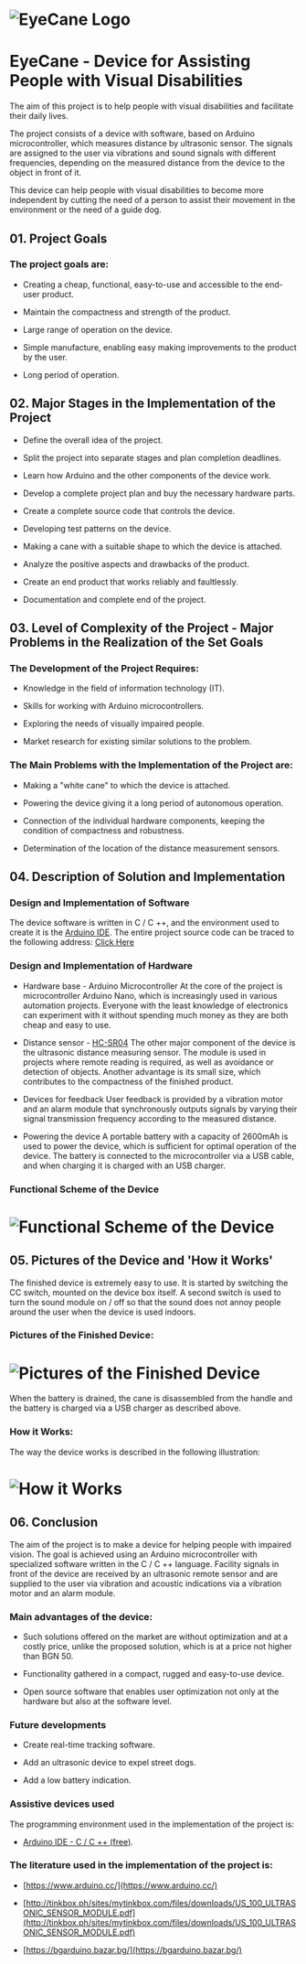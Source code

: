 # ![EyeCane Logo](http://i.imgur.com/oUWxyKO.png) 
# EyeCane - Device for Assisting People with Visual Disabilities

The aim of this project is to help people with visual disabilities and facilitate their daily lives.
 
The project consists of a device with software, based on Arduino microcontroller, which measures distance by ultrasonic sensor. 
The signals are assigned to the user via vibrations and sound signals with different frequencies, depending on the measured distance from the device to the object in front of it.

This device can help people with visual disabilities to become more independent by cutting the need of a person to assist their movement in the environment or the need of a guide dog.	

## 01. Project Goals

### The project goals are:
+ Creating a cheap, functional, easy-to-use and accessible to the end-user product.

+ Maintain the compactness and strength of the product.

+ Large range of operation on the device.

+ Simple manufacture, enabling easy making improvements to the product by the user.

+ Long period of operation.

## 02. Major Stages in the Implementation of the Project

+ Define the overall idea of the project.

+ Split the project into separate stages and plan completion deadlines.

+ Learn how Arduino and the other components of the device work.

+ Develop a complete project plan and buy the necessary hardware parts.

+ Create a complete source code that controls the device.

+ Developing test patterns on the device.

+ Making a cane with a suitable shape to which the device is attached.

+ Analyze the positive aspects and drawbacks of the product.

+ Create an end product that works reliably and faultlessly.

+ Documentation and complete end of the project.

## 03. Level of Complexity of the Project - Major Problems in the Realization of the Set Goals
### The Development of the Project Requires:

+ Knowledge in the field of information technology (IT).

+ Skills for working with Arduino microcontrollers.

+ Exploring the needs of visually impaired people.

+ Market research for existing similar solutions to the problem.

### The Main Problems with the Implementation of the Project are:

+ Making a "white cane" to which the device is attached.

+ Powering the device giving it a long period of autonomous operation.

+ Connection of the individual hardware components, keeping the condition of compactness and robustness.

+ Determination of the location of the distance measurement sensors.

## 04. Description of Solution and Implementation
### Design and Implementation of Software
The device software is written in C / C ++, and the environment used to create it is the [Arduino IDE](https://www.arduino.cc/). The entire project source code can be traced to the following address: [Click Here](https://github.com/deyanpeychev00/EyeCane-Device-for-Assisting-People-with-Visual-Disabilities)

### Design and Implementation of Hardware

+ Hardware base - Arduino Microcontroller
At the core of the project is microcontroller Arduino Nano, which is increasingly used in various automation projects. Everyone with the least knowledge of electronics can experiment with it without spending much money as they are both cheap and easy to use.

+ Distance sensor - [HC-SR04](https://www.sparkfun.com/products/13959)
The other major component of the device is the ultrasonic distance measuring sensor. The module is used in projects where remote reading is required, as well as avoidance or detection of objects. Another advantage is its small size, which contributes to the compactness of the finished product.

+ Devices for feedback
User feedback is provided by a vibration motor and an alarm module that synchronously outputs signals by varying their signal transmission frequency according to the measured distance.

+ Powering the device
A portable battery with a capacity of 2600mAh is used to power the device, which is sufficient for optimal operation of the device. The battery is connected to the microcontroller via a USB cable, and when charging it is charged with an USB charger.

### Functional Scheme of the Device

# ![Functional Scheme of the Device](http://i68.tinypic.com/1zl7i3m.png) 

## 05. Pictures of the Device and 'How it Works'
The finished device is extremely easy to use. It is started by switching the CC switch, mounted on the device box itself. A second switch is used to turn the sound module on / off so that the sound does not annoy people around the user when the device is used indoors.

### Pictures of the Finished Device: 

# ![Pictures of the Finished Device](http://i63.tinypic.com/r9pt1l.png) 

When the battery is drained, the cane is disassembled from the handle and the battery is charged via a USB charger as described above.

### How it Works:
The way the device works is described in the following illustration:

# ![How it Works](http://i64.tinypic.com/rayf7b.png)

## 06. Conclusion
The aim of the project is to make a device for helping people with impaired vision.
The goal is achieved using an Arduino microcontroller with specialized software written in the C / C ++ language. Facility signals in front of the device are received by an ultrasonic remote sensor and are supplied to the user via vibration and acoustic indications via a vibration motor and an alarm module.

### Main advantages of the device:
+ Such solutions offered on the market are without optimization and at a costly price, unlike the proposed solution, which is at a price not higher than BGN 50.

+ Functionality gathered in a compact, rugged and easy-to-use device.

+ Open source software that enables user optimization not only at the hardware but also at the software level.

### Future developments
+ Create real-time tracking software.

+ Add an ultrasonic device to expel street dogs.

+ Add a low battery indication.

### Assistive devices used
The programming environment used in the implementation of the project is:

+ [Arduino IDE - C / C ++ (free)](https://www.arduino.cc/).

### The literature used in the implementation of the project is:
+ [https://www.arduino.cc/](https://www.arduino.cc/)

+ [http://tinkbox.ph/sites/mytinkbox.com/files/downloads/US_100_ULTRASONIC_SENSOR_MODULE.pdf](http://tinkbox.ph/sites/mytinkbox.com/files/downloads/US_100_ULTRASONIC_SENSOR_MODULE.pdf)

+ [https://bgarduino.bazar.bg/](https://bgarduino.bazar.bg/)





